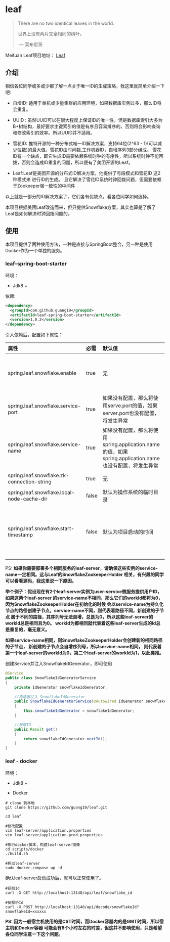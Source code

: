 # leaf

> There are no two identical leaves in the world.
>
> 世界上没有两片完全相同的树叶。
>
> ​								— 莱布尼茨

Meituan Leaf项目地址： [Leaf](https://github.com/Meituan-Dianping/Leaf)


## 介绍

相信各位同学或多或少都了解一点关于唯一ID的生成策略，我这里就简单介绍一下吧:

- 自增ID: 适用于单机或少量集群的应用环境，如果数据库实例过多，那么ID将会重复。

- UUID : 虽然UUID可以在很大程度上保证ID的唯一性，但是数据库索引大多为B+树结构，最好要求主键索引的值是有序且容易排序的，否则将会影响查询和修改索引的效率。所以UUID并不适用。

- 雪花ID: 推特开源的一种分布式唯一ID解决方案，支持64位(2^63 - 1)(可以减少位数)的最大值。雪花ID由时间戳,工作机器ID，自增序列3部分组成。
雪花ID有一个缺点，即它生成ID需要依赖系统时钟的有序性，所以系统时钟不能回拨，否则会造成ID重复的问题，所以便有了美团开源的Leaf。

- Leaf:Leaf是美团开源的分布式ID解决方案。他提供了号段模式和雪花ID 这2种模式来 进行ID的生成。
且它解决了雪花ID系统时钟回拨问题，但需要依赖于Zookeeper强一致性的中间件

以上就是一部分的ID解决方案了，它们各有优缺点，看各位同学如何选择。 

本项目根据美团Leaf改造而来，但只提供Snowflake方案，其实也算是了解了Leaf是如何解决时钟回拨问题的。


## 使用

本项目提供了两种使用方法，一种是直接与SpringBoot整合，另一种是使用Docker作为一个单独的服务。


### leaf-spring-boot-starter

环境：

- Jdk8 +

依赖:
````xml
<dependency>
  <groupId>com.github.guang19</groupId>
  <artifactId>leaf-spring-boot-starter</artifactId>
  <version>1.0.2</version>
</dependency>
````

引入依赖后，配置如下属性：

|     属性                          | 必需  |       默认值                                                               |        描述                       | 
|    :---                          | :---  |       :---                                                                |      :---                        |
|spring.leaf.snowflake.enable      | true  |       无                                                                  |  是否使用leaf.snowflake，请确保此配置为true，否则leaf将无法启用     |
|spring.leaf.snowflake.service-port| true  | 如果没有配置，那么将使用serve.port的值，如果server.port也没有配置，将发生异常    |  服务端口，此属性会作为leaf持久化节点路径的组成部分    |
|spring.leaf.snowflake.service-name| true  | 如果没有配置，那么将使用spring.application.name的值，如果spring.application.name也没有配置，将发生异常    |  服务名，此属性会作为leaf持久化节点路径的组成部分      |
|spring.leaf.snowflake.zk-connection-string | true | 无                                                              |   zookeeper的地址，支持集群       |
|spring.leaf.snowflake.local-node-cache-dir | false | 默认为操作系统的临时目录                                          |       本地节点缓存目录            |
|spring.leaf.snowflake.start-timestamp      | false | 默认为项目启动的时间                                              |      leaf开始时间戳(毫秒ms)。注意：Snowflake最多只支持70年左右的范围，所以不要设置的太早 |                         

PS: **如果你需要部署多个相同服务的leaf-server，请确保这些实例的service-name一定相同。这与Leaf的SnowflakeZookeeperHolder
相关，有兴趣的同学可以看看源码，我这里说一下原因。**

**举个例子：假设现在有2个leaf-server实例为user-service微服务提供用户ID，如果这两个leaf-server
的service-name不相同，那么它们的workId都将为0，因为SnowflakeZookeeperHolder在初始化的时候
会以service-name为持久化节点的路径创建子节点，service-name不同，则代表着路径不同，新创建的子节点
属于不同的路径，其序列号无法自增，总是为0，所以这些leaf-server的workId总是相同且为0。
workId为都相同就代表着这些leaf-server生成的Id总是重复的，毫无意义。**

**如果service-name相同，则SnowflakeZookeeperHolder会创建新的相同路径的子节点，
新创建的子节点会自增序列号，所以service-name相同，
则代表着第一个leaf-server的workId为0，第二个leaf-server的workId为1，以此类推。**

创建Service并注入SnowflakeIdGenerator，即可使用
`````java
@Service
public class SnowflakeIdGeneratorService
{
    private IdGenerator snowflakeIdGenerator;
    
    //构造器注入 SnowflakeIdGenerator
    public SnowflakeIdGeneratorService(@Autowired IdGenerator snowflakeIdGenerator)
    {
        this.snowflakeIdGenerator = snowflakeIdGenerator;
    }

    //获取ID
    public Result get()
    {
        return snowflakeIdGenerator.nextId();
    }
}
`````


### leaf - docker

环境：

- Jdk8 +

- Docker

````shell script
# clone 到本地
git clone https://github.com/guang19/leaf.git
````

````shell script
cd leaf

#修改配置
vim leaf-server/application.properties
vim leaf-server/application-prod.properties

#执行docker脚本，构建leaf-server镜像
cd scripts/docker
./build.sh

#启动leaf-server
sudo docker-compose up -d
````

确认leaf-server启动成功后，就可以正常使用了。

````shell script
#获取Id
curl -X GET http://localhost:13140/api/leaf/snowflake_id

#反解析Id
curl -X POST http://localhost:13140/api/decode/snowflakeId?snowflakeId=xxxxxx
````

**PS: 因为一般宿主机使用的是CST时间，而Docker容器内的是GMT时间，所以宿主机和Docker容器
可能会有8个小时左右的时差，但这并不影响使用，只是希望各位同学注意一下这个问题。**
